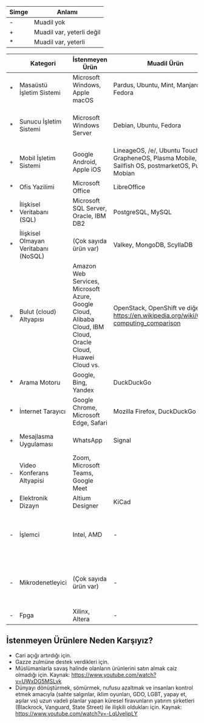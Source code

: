 
| Simge | Anlamı |
| --- | --- |
| - | Muadil yok |
| + | Muadil var, yeterli değil |
| * | Muadil var, yeterli |

|  | Kategori | İstenmeyen Ürün | Muadil Ürün | Notlar |
| --- | --- | --- | --- | --- |
| * | Masaüstü İşletim Sistemi | Microsoft Windows, Apple macOS | Pardus, Ubuntu, Mint, Manjaro, Fedora | Linux dağıtımları temel ihtiyaçları fazlasıyla karşılamaktadır |
| * | Sunucu İşletim Sistemi | Microsoft Windows Server | Debian, Ubuntu, Fedora | Linux sunucuların çoğu ücretsizdir ve yönetimi daha kolaydır |
| + | Mobil İşletim Sistemi | Google Android, Apple iOS | LineageOS, /e/, Ubuntu Touch, GrapheneOS, Plasma Mobile, Sailfish OS, postmarketOS, PureOS, Mobian | Muadillerin donanım destekleri çok kısıtlıdır |
| * | Ofis Yazilimi | Microsoft Office | LibreOffice |  |
| * | İlişkisel Veritabanı (SQL) | Microsoft SQL Server, Oracle, IBM DB2 | PostgreSQL, MySQL |  |
| * | İlişkisel Olmayan Veritabanı (NoSQL) | (Çok sayıda ürün var) | Valkey, MongoDB, ScyllaDB |  |
| + | Bulut (cloud) Altyapısı | Amazon Web Services, Microsoft Azure, Google Cloud, Alibaba Cloud, IBM Cloud, Oracle Cloud, Huawei Cloud vs. | OpenStack, OpenShift ve diğerleri: https://en.wikipedia.org/wiki/Cloud-computing_comparison |  |
| * | Arama Motoru | Google, Bing, Yandex | DuckDuckGo |  |
| * | İnternet Tarayıcı | Google Chrome, Microsoft Edge, Safari | Mozilla Firefox, DuckDuckGo |  |
| + | Mesajlasma Uygulaması | WhatsApp | Signal | Sunucular ülkemiz içinde olmalı |
| - | Video Konferans Altyapisi | Zoom, Microsoft Teams, Google Meet |  |  |
| * | Elektronik Dizayn | Altium Designer | KiCad |  |
| - | İşlemci | Intel, AMD | - | RISCV mimarisi değerlendirilmeli. Oğuz Ergin hoca ve Yongatek firması takip edilmeli. |
| - | Mikrodenetleyici | (Çok sayıda ürün var) | - | RISCV mimarisi değerlendirilmeli. Oğuz Ergin hoca ve Yongatek firması takip edilmeli. |
| - | Fpga | Xilinx, Altera | - | Yongatek firması takip edilmeli. |

## İstenmeyen Ürünlere Neden Karşıyız?
- Cari açığı artırdığı için.
- Gazze zulmüne destek verdikleri için.
- Müslümanlarla savaş halinde olanların ürünlerini satın almak caiz olmadığı için. Kaynak: https://www.youtube.com/watch?v=UWxDG5MSLvk
- Dünyayı dönüştürmek, sömürmek, nufusu azaltmak ve insanları kontrol etmek amacıyla (sahte salgınlar, iklim oyunları, GDO, LGBT, yapay et, aşılar vs) uzun vadeli planlar yapan küresel firavunların yatırım şirketleri (Blackrock, Vanguard, State Street) ile ilişkili oldukları için. Kaynak: https://www.youtube.com/watch?v=-LqUveIjpLY
